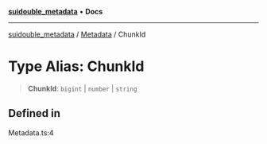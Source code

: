 [**suidouble_metadata**](../../README.md) • **Docs**

***

[suidouble_metadata](../../modules.md) / [Metadata](../README.md) / ChunkId

# Type Alias: ChunkId

> **ChunkId**: `bigint` \| `number` \| `string`

## Defined in

Metadata.ts:4
